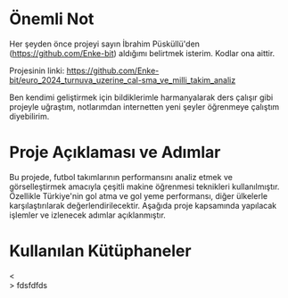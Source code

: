 # Önemli Not
Her şeyden önce projeyi sayın İbrahim Püsküllü'den (https://github.com/Enke-bit) aldığımı belirtmek isterim. Kodlar ona aittir.

Projesinin linki: https://github.com/Enke-bit/euro_2024_turnuva_uzerine_cal-sma_ve_milli_takim_analiz

Ben kendimi geliştirmek için bildiklerimle harmanyalarak ders çalışır gibi projeyle uğraştım, notlarımdan internetten yeni şeyler öğrenmeye çalıştım diyebilirim.


# Proje Açıklaması ve Adımlar
Bu projede, futbol takımlarının performansını analiz etmek ve görselleştirmek amacıyla çeşitli makine öğrenmesi teknikleri kullanılmıştır. Özellikle Türkiye'nin gol atma ve gol yeme performansı, diğer ülkelerle karşılaştırılarak değerlendirilecektir. Aşağıda proje kapsamında yapılacak işlemler ve izlenecek adımlar açıklanmıştır.

# Kullanılan Kütüphaneler
<<BR>> fdsfdfds
